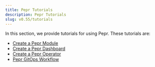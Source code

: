 ```yaml
---
title: Pepr Tutorials
description: Pepr Tutorials
slug: v0.55/tutorials
---
```



In this section, we provide tutorials for using Pepr. These tutorials are:

- [Create a Pepr Module](/tutorials/create-pepr-module)
- [Create a Pepr Dashboard](/tutorials/create-pepr-dashboard)
- [Create a Pepr Operator](/tutorials/create-pepr-operator)
- [Pepr GitOps Workflow](/tutorials/pepr-gitops-workflow)
